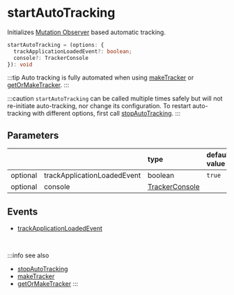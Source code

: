 # startAutoTracking

Initializes [Mutation Observer](/tracking/browser/api-reference/mutationObserver/overview.md) based automatic tracking.

```typescript
startAutoTracking = (options: {
  trackApplicationLoadedEvent?: boolean;
  console?: TrackerConsole
}): void
```

:::tip
Auto tracking is fully automated when using [makeTracker](/tracking/browser/api-reference/general/makeTracker.md) or [getOrMakeTracker](/tracking/browser/api-reference/general/getOrMakeTracker.md).
:::

:::caution
`startAutoTracking` can be called multiple times safely but will not re-initiate auto-tracking, nor change its configuration.
To restart auto-tracking with different options, first call [stopAutoTracking](/tracking/browser/api-reference/general/stopAutoTracking.md).
:::

## Parameters
|          |                             | type                                                                 | default value
| :-:      | :--                         | :--                                                                  | :--           
| optional | trackApplicationLoadedEvent | boolean                                                              | `true`
| optional | console                     | [TrackerConsole](/tracking/browser/api-reference/core/TrackerConsole.md)     |

## Events
- [trackApplicationLoadedEvent](/tracking/browser/api-reference/eventTrackers/trackApplicationLoadedEvent.md)
    
<br />

:::info see also
- [stopAutoTracking](/tracking/browser/api-reference/general/stopAutoTracking.md)
- [makeTracker](/tracking/browser/api-reference/general/makeTracker.md) 
- [getOrMakeTracker](/tracking/browser/api-reference/general/getOrMakeTracker.md) 
:::